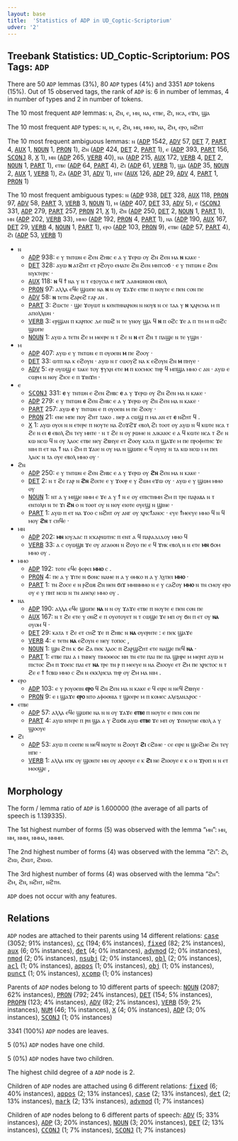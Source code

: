 ```yaml
---
layout: base
title:  'Statistics of ADP in UD_Coptic-Scriptorium'
udver: '2'
---
```


## Treebank Statistics: UD_Coptic-Scriptorium: POS Tags: `ADP`

There are 50 `ADP` lemmas (3%), 80 `ADP` types (4%) and 3351 `ADP` tokens (15%).
Out of 15 observed tags, the rank of `ADP` is: 6 in number of lemmas, 4 in number of types and 2 in number of tokens.

The 10 most frequent `ADP` lemmas: ⲛ, ϩⲛ, ⲉ, ⲙⲛ, ⲛⲁ, ⲉⲧⲃⲉ, ϩⲓ, ⲛⲥⲁ, ⲉϫⲛ, ϣⲁ

The 10 most frequent `ADP` types:  ⲛ, ⲙ, ⲉ, ϩⲛ, ⲙⲛ, ⲙⲙⲟ, ⲛⲁ, ϩⲙ, ⲉⲣⲟ, ⲛϩⲏⲧ

The 10 most frequent ambiguous lemmas: ⲛ (<tt><a href="cop_scriptorium-pos-ADP.html">ADP</a></tt> 1542, <tt><a href="cop_scriptorium-pos-ADV.html">ADV</a></tt> 57, <tt><a href="cop_scriptorium-pos-DET.html">DET</a></tt> 7, <tt><a href="cop_scriptorium-pos-PART.html">PART</a></tt> 4, <tt><a href="cop_scriptorium-pos-AUX.html">AUX</a></tt> 1, <tt><a href="cop_scriptorium-pos-NOUN.html">NOUN</a></tt> 1, <tt><a href="cop_scriptorium-pos-PRON.html">PRON</a></tt> 1), ϩⲛ (<tt><a href="cop_scriptorium-pos-ADP.html">ADP</a></tt> 424, <tt><a href="cop_scriptorium-pos-DET.html">DET</a></tt> 2, <tt><a href="cop_scriptorium-pos-PART.html">PART</a></tt> 1), ⲉ (<tt><a href="cop_scriptorium-pos-ADP.html">ADP</a></tt> 393, <tt><a href="cop_scriptorium-pos-PART.html">PART</a></tt> 156, <tt><a href="cop_scriptorium-pos-SCONJ.html">SCONJ</a></tt> 8, <tt><a href="cop_scriptorium-pos-X.html">X</a></tt> 1), ⲙⲛ (<tt><a href="cop_scriptorium-pos-ADP.html">ADP</a></tt> 265, <tt><a href="cop_scriptorium-pos-VERB.html">VERB</a></tt> 40), ⲛⲁ (<tt><a href="cop_scriptorium-pos-ADP.html">ADP</a></tt> 215, <tt><a href="cop_scriptorium-pos-AUX.html">AUX</a></tt> 172, <tt><a href="cop_scriptorium-pos-VERB.html">VERB</a></tt> 4, <tt><a href="cop_scriptorium-pos-DET.html">DET</a></tt> 2, <tt><a href="cop_scriptorium-pos-NOUN.html">NOUN</a></tt> 1, <tt><a href="cop_scriptorium-pos-PART.html">PART</a></tt> 1), ⲉⲧⲃⲉ (<tt><a href="cop_scriptorium-pos-ADP.html">ADP</a></tt> 64, <tt><a href="cop_scriptorium-pos-PART.html">PART</a></tt> 4), ϩⲓ (<tt><a href="cop_scriptorium-pos-ADP.html">ADP</a></tt> 61, <tt><a href="cop_scriptorium-pos-VERB.html">VERB</a></tt> 1), ϣⲁ (<tt><a href="cop_scriptorium-pos-ADP.html">ADP</a></tt> 35, <tt><a href="cop_scriptorium-pos-NOUN.html">NOUN</a></tt> 2, <tt><a href="cop_scriptorium-pos-AUX.html">AUX</a></tt> 1, <tt><a href="cop_scriptorium-pos-VERB.html">VERB</a></tt> 1), ϩⲁ (<tt><a href="cop_scriptorium-pos-ADP.html">ADP</a></tt> 31, <tt><a href="cop_scriptorium-pos-ADV.html">ADV</a></tt> 1), ⲛⲧⲉ (<tt><a href="cop_scriptorium-pos-AUX.html">AUX</a></tt> 126, <tt><a href="cop_scriptorium-pos-ADP.html">ADP</a></tt> 29, <tt><a href="cop_scriptorium-pos-ADV.html">ADV</a></tt> 4, <tt><a href="cop_scriptorium-pos-PART.html">PART</a></tt> 1, <tt><a href="cop_scriptorium-pos-PRON.html">PRON</a></tt> 1)

The 10 most frequent ambiguous types:  ⲛ (<tt><a href="cop_scriptorium-pos-ADP.html">ADP</a></tt> 938, <tt><a href="cop_scriptorium-pos-DET.html">DET</a></tt> 328, <tt><a href="cop_scriptorium-pos-AUX.html">AUX</a></tt> 118, <tt><a href="cop_scriptorium-pos-PRON.html">PRON</a></tt> 97, <tt><a href="cop_scriptorium-pos-ADV.html">ADV</a></tt> 58, <tt><a href="cop_scriptorium-pos-PART.html">PART</a></tt> 3, <tt><a href="cop_scriptorium-pos-VERB.html">VERB</a></tt> 3, <tt><a href="cop_scriptorium-pos-NOUN.html">NOUN</a></tt> 1), ⲙ (<tt><a href="cop_scriptorium-pos-ADP.html">ADP</a></tt> 407, <tt><a href="cop_scriptorium-pos-DET.html">DET</a></tt> 33, <tt><a href="cop_scriptorium-pos-ADV.html">ADV</a></tt> 5), ⲉ (<tt><a href="cop_scriptorium-pos-SCONJ.html">SCONJ</a></tt> 331, <tt><a href="cop_scriptorium-pos-ADP.html">ADP</a></tt> 279, <tt><a href="cop_scriptorium-pos-PART.html">PART</a></tt> 257, <tt><a href="cop_scriptorium-pos-PRON.html">PRON</a></tt> 21, <tt><a href="cop_scriptorium-pos-X.html">X</a></tt> 1), ϩⲛ (<tt><a href="cop_scriptorium-pos-ADP.html">ADP</a></tt> 250, <tt><a href="cop_scriptorium-pos-DET.html">DET</a></tt> 2, <tt><a href="cop_scriptorium-pos-NOUN.html">NOUN</a></tt> 1, <tt><a href="cop_scriptorium-pos-PART.html">PART</a></tt> 1), ⲙⲛ (<tt><a href="cop_scriptorium-pos-ADP.html">ADP</a></tt> 202, <tt><a href="cop_scriptorium-pos-VERB.html">VERB</a></tt> 33), ⲙⲙⲟ (<tt><a href="cop_scriptorium-pos-ADP.html">ADP</a></tt> 192, <tt><a href="cop_scriptorium-pos-PRON.html">PRON</a></tt> 4, <tt><a href="cop_scriptorium-pos-PART.html">PART</a></tt> 1), ⲛⲁ (<tt><a href="cop_scriptorium-pos-ADP.html">ADP</a></tt> 190, <tt><a href="cop_scriptorium-pos-AUX.html">AUX</a></tt> 167, <tt><a href="cop_scriptorium-pos-DET.html">DET</a></tt> 29, <tt><a href="cop_scriptorium-pos-VERB.html">VERB</a></tt> 4, <tt><a href="cop_scriptorium-pos-NOUN.html">NOUN</a></tt> 1, <tt><a href="cop_scriptorium-pos-PART.html">PART</a></tt> 1), ⲉⲣⲟ (<tt><a href="cop_scriptorium-pos-ADP.html">ADP</a></tt> 103, <tt><a href="cop_scriptorium-pos-PRON.html">PRON</a></tt> 9), ⲉⲧⲃⲉ (<tt><a href="cop_scriptorium-pos-ADP.html">ADP</a></tt> 57, <tt><a href="cop_scriptorium-pos-PART.html">PART</a></tt> 4), ϩⲓ (<tt><a href="cop_scriptorium-pos-ADP.html">ADP</a></tt> 53, <tt><a href="cop_scriptorium-pos-VERB.html">VERB</a></tt> 1)


* ⲛ
  * <tt><a href="cop_scriptorium-pos-ADP.html">ADP</a></tt> 938: ⲉ ⲩ ⲧⲛⲧⲱⲛ ⲉ ϩⲉⲛ ϩⲏⲃⲥ ⲉ ⲁ ⲩ ϫⲉⲣⲱ ⲟⲩ ϩⲛ ϩⲉⲛ ⲙⲁ <b>ⲛ</b> ⲕⲁⲕⲉ ·
  * <tt><a href="cop_scriptorium-pos-DET.html">DET</a></tt> 328: ⲁⲩⲱ <b>ⲛ</b> ⲁⲧϩⲏⲧ ⲉⲧ ⲣϩⲟⲩⲟ ⲉⲙⲁⲧⲉ ϩⲛ ϩⲉⲛ ⲙⲛⲧⲥⲟϭ · ⲉ ⲩ ⲧⲛⲧⲱⲛ ⲉ ϩⲉⲛ ⲛⲩⲕⲧⲉⲣⲓⲥ ·
  * <tt><a href="cop_scriptorium-pos-AUX.html">AUX</a></tt> 118: <b>ⲛ</b> ϥ ϯ ⲛⲁ ⲩ ⲛ ⲧ ⲉⲝⲟⲩⲥⲓⲁ ⲉ ⲛⲉϫ ⲇⲁⲓⲙⲱⲛⲓⲟⲛ ⲉⲃⲟⲗ
  * <tt><a href="cop_scriptorium-pos-PRON.html">PRON</a></tt> 97: ⲁⲗⲗⲁ ⲉϥⲉ ϣⲱⲡⲉ ⲛⲁ <b>ⲛ</b> ⲛ ⲟⲩ ϫⲁϫⲉ ⲉⲧⲃⲉ ⲡ ⲛⲟⲩⲧⲉ ⲉ ⲡⲉⲛ ⲥⲟⲛ ⲡⲉ
  * <tt><a href="cop_scriptorium-pos-ADV.html">ADV</a></tt> 58: <b>ⲛ</b> ⲧⲉⲧⲛ ϩⲁⲣⲉϩ ⲅⲁⲣ ⲁⲛ .
  * <tt><a href="cop_scriptorium-pos-PART.html">PART</a></tt> 3: ϩⲱⲥⲧⲉ · ϣⲉ ϫⲟⲩⲱⲧ ⲛ ⲕⲉⲛⲧⲏⲛⲁⲣⲓⲟⲛ ⲛ ⲛⲟⲩⲃ ⲛ ⲥⲉ ⲧⲁⲁ ⲩ <b>ⲛ</b> ⲭⲁⲣⲓⲥⲙⲁ ⲙ ⲡ ⲁⲡⲟⲗⲗⲱⲛ ·
  * <tt><a href="cop_scriptorium-pos-VERB.html">VERB</a></tt> 3: ⲉⲣϣⲁⲛ ⲡ ⲕⲁⲣⲡⲟⲥ ⲇⲉ ⲡⲱϩ ⲛ ⲧⲉ ⲩⲛⲟⲩ ϣⲁ ϥ <b>ⲛ</b> ⲡ ⲟϩⲥ ϫⲉ ⲁ ⲡ ⲧⲏ ⲙ ⲡ ⲱϩⲥ ϣⲱⲡⲉ
  * <tt><a href="cop_scriptorium-pos-NOUN.html">NOUN</a></tt> 1: ⲁⲩⲱ ⲁ ⲧⲉⲧⲛ ϩⲉ ⲙ ⲙⲉⲉⲣⲉ ⲛ ⲧ ϩⲉ ⲛ <b>ⲛ</b> ⲉⲧ ϩⲛ ⲧ ⲡⲁϣⲉ ⲛ ⲧⲉ ⲩϣⲏ ·
* ⲙ
  * <tt><a href="cop_scriptorium-pos-ADP.html">ADP</a></tt> 407: ⲁⲩⲱ ⲉ ⲩ ⲧⲛⲧⲱⲛ ⲉ ⲡ ⲟⲩⲟⲉⲓⲛ <b>ⲙ</b> ⲡⲉ ϩⲟⲟⲩ ·
  * <tt><a href="cop_scriptorium-pos-DET.html">DET</a></tt> 33: ⲱⲧⲡ ⲛⲁ ⲕ ⲉϩⲟⲩⲛ · ⲁⲩⲱ ⲛ ⲅ ⲥⲱⲟⲩϩ ⲛⲁ ⲕ ⲉϩⲟⲩⲛ ϩⲛ <b>ⲙ</b> ⲡⲏⲩⲉ ·
  * <tt><a href="cop_scriptorium-pos-ADV.html">ADV</a></tt> 5: ⲉⲣ ⲟⲩⲱϣ ⲉ ⲧⲁⲕⲉ ⲧⲟⲩ ⲯⲩⲭⲏ ⲉⲧⲉ <b>ⲙ</b> ⲡ ⲕⲟⲥⲙⲟⲥ ⲧⲏⲣ ϥ ⲙⲡϣⲁ ⲙⲙⲟ ⲥ ⲁⲛ · ⲁⲩⲱ ⲉ ⲥⲱⲣⲙ ⲛ ⲛⲟⲩ ϩⲓⲥⲉ ⲉ ⲡ ϫⲓⲛϫⲏ ·
* ⲉ
  * <tt><a href="cop_scriptorium-pos-SCONJ.html">SCONJ</a></tt> 331: <b>ⲉ</b> ⲩ ⲧⲛⲧⲱⲛ ⲉ ϩⲉⲛ ϩⲏⲃⲥ <b>ⲉ</b> ⲁ ⲩ ϫⲉⲣⲱ ⲟⲩ ϩⲛ ϩⲉⲛ ⲙⲁ ⲛ ⲕⲁⲕⲉ ·
  * <tt><a href="cop_scriptorium-pos-ADP.html">ADP</a></tt> 279: ⲉ ⲩ ⲧⲛⲧⲱⲛ <b>ⲉ</b> ϩⲉⲛ ϩⲏⲃⲥ ⲉ ⲁ ⲩ ϫⲉⲣⲱ ⲟⲩ ϩⲛ ϩⲉⲛ ⲙⲁ ⲛ ⲕⲁⲕⲉ ·
  * <tt><a href="cop_scriptorium-pos-PART.html">PART</a></tt> 257: ⲁⲩⲱ <b>ⲉ</b> ⲩ ⲧⲛⲧⲱⲛ ⲉ ⲡ ⲟⲩⲟⲉⲓⲛ ⲙ ⲡⲉ ϩⲟⲟⲩ ·
  * <tt><a href="cop_scriptorium-pos-PRON.html">PRON</a></tt> 21: ⲉⲛⲉ ⲙⲡⲉ ⲡⲟⲩ ϩⲏⲧ ⲧⲁⲕⲟ . ⲛⲉⲣ ⲁ ⲥⲱϣ ⲡ ⲙⲁ ⲁⲛ ⲉⲧ <b>ⲉ</b> ⲛϩⲏⲧ ϥ .
  * <tt><a href="cop_scriptorium-pos-X.html">X</a></tt> 1: ⲁⲩⲱ ⲟⲩⲟⲓ ⲛ ⲛ ⲉⲧⲉⲣⲉ ⲡ ⲛⲟⲩⲧⲉ ⲛⲁ ϩⲟϫϩϫ ⲉⲃⲟⲗ ϩⲓ ⲧⲟⲟⲧ ⲟⲩ ⲁⲩⲱ ⲛ ϥ ⲕⲱⲧⲉ ⲛⲥⲁ ⲧ ϩⲉ ⲛ ⲉⲓ <b>ⲉ</b> ⲉⲃⲟⲗ ϩⲛ ⲧⲉⲩ ⲙⲏⲧⲉ · ⲛ ⲧ ϩⲉ ⲛ ⲟⲩ ⲣⲱⲙⲉ ⲛ ⲇⲓⲕⲁⲓⲟⲥ ⲉ ⲁ ϥ ⲕⲱⲧⲉ ⲛⲥⲁ ⲧ ϩⲉ ⲛ ⲕⲱ ⲛⲥⲱ ϥ ⲛ ⲟⲩ ⲗⲁⲟⲥ ⲉⲧⲃⲉ ⲛⲉⲩ ϩⲃⲏⲩⲉ ⲉⲧ ϩⲟⲟⲩ ⲕⲁⲧⲁ ⲡ ϣⲁϫⲉ ⲙ ⲡⲉ ⲡⲣⲟⲫⲏⲧⲏⲥ ϫⲉ ⲛⲓⲙ ⲡ ⲉⲧ ⲛⲁ ϯ ⲛⲁ ⲓ ϩⲙ ⲡ ϫⲁⲓⲉ ⲛ ⲟⲩ ⲙⲁ ⲛ ϣⲱⲡⲉ ⲉ ϥ ⲟⲩⲏⲩ ⲛ ⲧⲁ ⲕⲱ ⲛⲥⲱ ⲓ ⲙ ⲡⲉⲓ ⲗⲁⲟⲥ ⲛ ⲧⲁ ⲟⲩⲉ ⲉⲃⲟⲗ ⲙⲙⲟ ⲟⲩ ·
* ϩⲛ
  * <tt><a href="cop_scriptorium-pos-ADP.html">ADP</a></tt> 250: ⲉ ⲩ ⲧⲛⲧⲱⲛ ⲉ ϩⲉⲛ ϩⲏⲃⲥ ⲉ ⲁ ⲩ ϫⲉⲣⲱ ⲟⲩ <b>ϩⲛ</b> ϩⲉⲛ ⲙⲁ ⲛ ⲕⲁⲕⲉ ·
  * <tt><a href="cop_scriptorium-pos-DET.html">DET</a></tt> 2: ⲛ ⲧ ϩⲉ ⲅⲁⲣ ⲛ <b>ϩⲛ</b> ϩⲟⲓⲧⲉ ⲉ ⲩ ϫⲟⲟⲣ ⲉ ⲩ ϩⲱⲙ ⲉϫⲱ ⲟⲩ · ⲁⲩⲱ ⲉ ⲩ ϣⲱⲙ ⲙⲙⲟ ⲟⲩ
  * <tt><a href="cop_scriptorium-pos-NOUN.html">NOUN</a></tt> 1: ⲛⲧ ⲁ ⲩ ⲙⲓϣⲉ ⲛⲙⲙ ⲉ ϫⲉ ⲁ ⲩ ϯ ⲛ ⲉ ⲟⲩ ⲉⲡⲓⲥⲧⲏⲙⲏ ϩⲙ ⲡ ⲧⲣⲉ ⲡⲁⲣⲁⲃⲁ ⲛ ⲧ ⲉⲛⲧⲟⲗⲏ ⲛ ⲧⲉ ϫⲓ <b>ϩⲛ</b> ⲟ ⲛ ⲧⲟⲟⲧ ⲟⲩ ⲛ ⲛⲟⲩ ⲉⲓⲟⲧⲉ ⲟⲩⲉϣ ⲛ ϣⲓⲛⲉ ·
  * <tt><a href="cop_scriptorium-pos-PART.html">PART</a></tt> 1: ⲁⲩⲱ ⲡ ⲉⲧ ⲛⲁ ϫⲟⲟ ⲥ ⲛϩⲏⲧ ⲟⲩ ⲁⲛⲅ ⲟⲩ ⲭⲣⲓⲥϯⲁⲛⲟⲥ · ⲉⲩⲉ ϯⲙⲉⲉⲩⲉ ⲙⲙⲟ ϥ ⲛ ϥ ⲙⲟⲩ <b>ϩⲛ</b> ⲧ ⲥⲏϥⲉ ·
* ⲙⲛ
  * <tt><a href="cop_scriptorium-pos-ADP.html">ADP</a></tt> 202: <b>ⲙⲛ</b> ⲓⲟⲩⲇⲁⲥ ⲡ ⲓⲥⲕⲁⲣⲓⲱⲧⲏⲥ ⲡ ⲉⲛⲧ ⲁ ϥ ⲡⲁⲣⲁⲇⲓⲇⲟⲩ ⲙⲙⲟ ϥ
  * <tt><a href="cop_scriptorium-pos-VERB.html">VERB</a></tt> 33: ⲁ ⲥ ⲟⲩⲱϣⲃ ϫⲉ ⲟⲩ ⲁⲅⲁⲑⲟⲛ ⲛ ϩⲟⲩⲟ ⲡⲉ ⲉ ϥ ϫⲏⲕ ⲉⲃⲟⲗ ⲛ ⲛ ⲉⲧⲉ <b>ⲙⲛ</b> ϭⲟⲙ ⲙⲙⲟ ⲟⲩ .
* ⲙⲙⲟ
  * <tt><a href="cop_scriptorium-pos-ADP.html">ADP</a></tt> 192: ⲧⲟⲧⲉ ⲉϥⲉ ⲫⲟⲣⲉⲓ <b>ⲙⲙⲟ</b> ⲥ .
  * <tt><a href="cop_scriptorium-pos-PRON.html">PRON</a></tt> 4: ⲡⲉ ⲁ ⲩ ϫⲓⲧⲉ ⲛ ϭⲟⲛⲥ ⲛⲁⲙⲉ ⲏ ⲁ ⲩ ⲑⲙⲕⲟ ⲏ ⲁ ⲩ ⲗⲩⲡⲉⲓ <b>ⲙⲙⲟ</b> ·
  * <tt><a href="cop_scriptorium-pos-PART.html">PART</a></tt> 1: ⲧⲛ ϩⲟⲥⲉ ⲉ ⲛ ⲣϩⲱⲃ ϩⲛ ⲛⲉⲛ ϭⲓϫ ⲙⲙⲓⲛⲙⲙⲟ ⲛ ⲉ ⲩ ⲥⲁϩⲟⲩ <b>ⲙⲙⲟ</b> ⲛ ⲧⲛ ⲥⲙⲟⲩ ⲉⲣⲟ ⲟⲩ ⲉ ⲩ ⲡⲏⲧ ⲛⲥⲱ ⲛ ⲧⲛ ⲁⲛⲉⲭⲉ ⲙⲙⲟ ⲟⲩ .
* ⲛⲁ
  * <tt><a href="cop_scriptorium-pos-ADP.html">ADP</a></tt> 190: ⲁⲗⲗⲁ ⲉϥⲉ ϣⲱⲡⲉ <b>ⲛⲁ</b> ⲛ ⲛ ⲟⲩ ϫⲁϫⲉ ⲉⲧⲃⲉ ⲡ ⲛⲟⲩⲧⲉ ⲉ ⲡⲉⲛ ⲥⲟⲛ ⲡⲉ
  * <tt><a href="cop_scriptorium-pos-AUX.html">AUX</a></tt> 167: ⲛ ⲧ ϩⲉ ⲉⲧⲉ ⲩ ⲟⲛϩ ⲉ ⲡ ⲟⲩⲟⲧⲟⲩⲉⲧ ⲛ ⲧ ⲥⲱϣⲉ ϫⲉ ⲙⲡ ⲟⲩ ϭⲛ ⲡ ⲉⲧ ⲟⲩ <b>ⲛⲁ</b> ⲟⲩⲟⲙ ϥ ·
  * <tt><a href="cop_scriptorium-pos-DET.html">DET</a></tt> 29: ⲕⲁⲧⲁ ⲧ ϩⲉ ⲉⲧ ⲥⲏϩ ϫⲉ ⲡ ϩⲏⲃⲥ ⲛ <b>ⲛⲁ</b> ⲟⲩⲉⲣⲏⲧⲉ : ⲉ ⲡⲉⲕ ϣⲁϫⲉ
  * <tt><a href="cop_scriptorium-pos-VERB.html">VERB</a></tt> 4: ⲉ ⲧⲉⲧⲛ <b>ⲛⲁ</b> ⲉϩⲟⲩⲛ ⲉ ⲛⲉⲩ ⲧⲟⲡⲟⲥ ,
  * <tt><a href="cop_scriptorium-pos-NOUN.html">NOUN</a></tt> 1: ϣⲛ ϩⲧⲏ ⲕ ϭⲉ ϩⲁ ⲡⲉⲕ ⲗⲁⲟⲥ ⲡ ϩⲁⲣϣϩⲏⲧ ⲉⲧⲉ ⲛⲁϣⲉ ⲡⲉϥ <b>ⲛⲁ</b> ·
  * <tt><a href="cop_scriptorium-pos-PART.html">PART</a></tt> 1: ⲉⲧⲃⲉ ⲡⲁⲓ ⲁ ⲓ ⲧⲛⲛⲉⲩ ⲧⲓⲙⲟⲑⲉⲟⲥ ⲛⲏ ⲧⲛ ⲉⲧⲉ ⲡⲁⲓ ⲡⲉ ⲡⲁ ϣⲏⲣⲉ ⲙ ⲙⲉⲣⲓⲧ ⲁⲩⲱ ⲙ ⲡⲓⲥⲧⲟⲥ ϩⲙ ⲡ ϫⲟⲉⲓⲥ ⲡⲁⲓ ⲉⲧ <b>ⲛⲁ</b> ⲧⲣⲉ ⲧⲛ ⲣ ⲡ ⲙⲉⲉⲩⲉ ⲛ ⲛⲁ ϩⲓⲟⲟⲩⲉ ⲉⲧ ϩⲙ ⲡⲉ ⲭⲣⲓⲥⲧⲟⲥ ⲛ ⲧ ϩⲉ ⲉ ϯ ϯⲥⲃⲱ ⲙⲙⲟ ⲥ ϩⲛ ⲛ ⲉⲕⲕⲗⲏⲥⲓⲁ ⲧⲏⲣ ⲟⲩ ϩⲙ ⲙⲁ ⲛⲓⲙ .
* ⲉⲣⲟ
  * <tt><a href="cop_scriptorium-pos-ADP.html">ADP</a></tt> 103: ⲉ ⲩ ⲣⲟⲩⲟⲉⲓⲛ <b>ⲉⲣⲟ</b> ϥ ϩⲛ ϩⲉⲛ ⲙⲁ ⲛ ⲕⲁⲕⲉ ⲉ ϥ ⲉⲓⲣⲉ ⲛ ⲛⲉϥ ϩⲃⲏⲩⲉ ·
  * <tt><a href="cop_scriptorium-pos-PRON.html">PRON</a></tt> 9: ⲉ ⲓ ϣⲁϫⲉ <b>ⲉⲣⲟ</b> ⲛⲧⲟ ⲁⲫⲑⲟⲛⲓⲁ ⲧ ϣⲉⲉⲣⲉ ⲙ ⲡ ⲕⲟⲙⲉⲥ ⲁⲗⲉⲝⲁⲛⲇⲣⲟⲥ ·
* ⲉⲧⲃⲉ
  * <tt><a href="cop_scriptorium-pos-ADP.html">ADP</a></tt> 57: ⲁⲗⲗⲁ ⲉϥⲉ ϣⲱⲡⲉ ⲛⲁ ⲛ ⲛ ⲟⲩ ϫⲁϫⲉ <b>ⲉⲧⲃⲉ</b> ⲡ ⲛⲟⲩⲧⲉ ⲉ ⲡⲉⲛ ⲥⲟⲛ ⲡⲉ
  * <tt><a href="cop_scriptorium-pos-PART.html">PART</a></tt> 4: ⲁⲩⲱ ⲛⲧⲉⲣⲉ ⲡ ⲣⲏ ϣⲁ ⲁ ⲩ ϩⲱϭⲃ ⲁⲩⲱ <b>ⲉⲧⲃⲉ</b> ϫⲉ ⲙⲡ ⲟⲩ ϫⲉⲛⲟⲩⲛⲉ ⲉⲃⲟⲗ ⲁ ⲩ ϣⲟⲟⲩⲉ
* ϩⲓ
  * <tt><a href="cop_scriptorium-pos-ADP.html">ADP</a></tt> 53: ⲁⲩⲱ ⲡ ⲥⲉⲉⲡⲉ ⲛ ⲛⲉϥ ⲛⲟⲩⲧⲉ ⲛ ϩⲟⲟⲩⲧ <b>ϩⲓ</b> ⲥϩⲓⲙⲉ · ⲥⲉ ⲉⲓⲣⲉ ⲛ ϣⲉϩⲙⲉ ϩⲛ ⲧⲉⲩ ⲏⲡⲉ ·
  * <tt><a href="cop_scriptorium-pos-VERB.html">VERB</a></tt> 1: ⲁⲗⲗⲁ ⲛⲧⲕ ⲟⲩ ϣⲟⲛⲧⲉ ⲙⲛ ⲟⲩ ⲁⲣⲟⲟⲩⲉ ⲉ ⲕ <b>ϩⲓ</b> ⲛⲉ ϩⲓⲟⲟⲩⲉ ⲉ ⲕ ⲟ ⲛ ϫⲣⲟⲡ ⲛ ⲛ ⲉⲧ ⲙⲟⲟϣⲉ ,

## Morphology

The form / lemma ratio of `ADP` is 1.600000 (the average of all parts of speech is 1.139335).

The 1st highest number of forms (5) was observed with the lemma “ⲙⲛ”: ⲙⲛ, ⲛⲙ, ⲛⲙⲙ, ⲛⲙⲙⲁ, ⲛⲙⲙⲏ.

The 2nd highest number of forms (4) was observed with the lemma “ϩⲓ”: ϩⲓ, ϩⲓⲱ, ϩⲓⲱⲧ, ϩⲓⲱⲱ.

The 3rd highest number of forms (4) was observed with the lemma “ϩⲛ”: ϩⲙ, ϩⲛ, ⲛϩⲏⲧ, ⲛϩⲧⲏ.

`ADP` does not occur with any features.


## Relations

`ADP` nodes are attached to their parents using 14 different relations: <tt><a href="cop_scriptorium-dep-case.html">case</a></tt> (3052; 91% instances), <tt><a href="cop_scriptorium-dep-cc.html">cc</a></tt> (194; 6% instances), <tt><a href="cop_scriptorium-dep-fixed.html">fixed</a></tt> (82; 2% instances), <tt><a href="cop_scriptorium-dep-aux.html">aux</a></tt> (6; 0% instances), <tt><a href="cop_scriptorium-dep-det.html">det</a></tt> (4; 0% instances), <tt><a href="cop_scriptorium-dep-advmod.html">advmod</a></tt> (2; 0% instances), <tt><a href="cop_scriptorium-dep-nmod.html">nmod</a></tt> (2; 0% instances), <tt><a href="cop_scriptorium-dep-nsubj.html">nsubj</a></tt> (2; 0% instances), <tt><a href="cop_scriptorium-dep-obl.html">obl</a></tt> (2; 0% instances), <tt><a href="cop_scriptorium-dep-acl.html">acl</a></tt> (1; 0% instances), <tt><a href="cop_scriptorium-dep-appos.html">appos</a></tt> (1; 0% instances), <tt><a href="cop_scriptorium-dep-obj.html">obj</a></tt> (1; 0% instances), <tt><a href="cop_scriptorium-dep-punct.html">punct</a></tt> (1; 0% instances), <tt><a href="cop_scriptorium-dep-xcomp.html">xcomp</a></tt> (1; 0% instances)

Parents of `ADP` nodes belong to 10 different parts of speech: <tt><a href="cop_scriptorium-pos-NOUN.html">NOUN</a></tt> (2087; 62% instances), <tt><a href="cop_scriptorium-pos-PRON.html">PRON</a></tt> (792; 24% instances), <tt><a href="cop_scriptorium-pos-DET.html">DET</a></tt> (154; 5% instances), <tt><a href="cop_scriptorium-pos-PROPN.html">PROPN</a></tt> (123; 4% instances), <tt><a href="cop_scriptorium-pos-ADV.html">ADV</a></tt> (82; 2% instances), <tt><a href="cop_scriptorium-pos-VERB.html">VERB</a></tt> (59; 2% instances), <tt><a href="cop_scriptorium-pos-NUM.html">NUM</a></tt> (46; 1% instances), <tt><a href="cop_scriptorium-pos-X.html">X</a></tt> (4; 0% instances), <tt><a href="cop_scriptorium-pos-ADP.html">ADP</a></tt> (3; 0% instances), <tt><a href="cop_scriptorium-pos-SCONJ.html">SCONJ</a></tt> (1; 0% instances)

3341 (100%) `ADP` nodes are leaves.

5 (0%) `ADP` nodes have one child.

5 (0%) `ADP` nodes have two children.

The highest child degree of a `ADP` node is 2.

Children of `ADP` nodes are attached using 6 different relations: <tt><a href="cop_scriptorium-dep-fixed.html">fixed</a></tt> (6; 40% instances), <tt><a href="cop_scriptorium-dep-appos.html">appos</a></tt> (2; 13% instances), <tt><a href="cop_scriptorium-dep-case.html">case</a></tt> (2; 13% instances), <tt><a href="cop_scriptorium-dep-det.html">det</a></tt> (2; 13% instances), <tt><a href="cop_scriptorium-dep-mark.html">mark</a></tt> (2; 13% instances), <tt><a href="cop_scriptorium-dep-advmod.html">advmod</a></tt> (1; 7% instances)

Children of `ADP` nodes belong to 6 different parts of speech: <tt><a href="cop_scriptorium-pos-ADV.html">ADV</a></tt> (5; 33% instances), <tt><a href="cop_scriptorium-pos-ADP.html">ADP</a></tt> (3; 20% instances), <tt><a href="cop_scriptorium-pos-NOUN.html">NOUN</a></tt> (3; 20% instances), <tt><a href="cop_scriptorium-pos-DET.html">DET</a></tt> (2; 13% instances), <tt><a href="cop_scriptorium-pos-CCONJ.html">CCONJ</a></tt> (1; 7% instances), <tt><a href="cop_scriptorium-pos-SCONJ.html">SCONJ</a></tt> (1; 7% instances)

